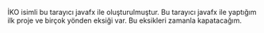 İKO isimli bu tarayıcı javafx ile oluşturulmuştur.
Bu tarayıcı javafx ile yaptığım ilk proje ve birçok yönden eksiği var. Bu eksikleri zamanla kapatacağım.
